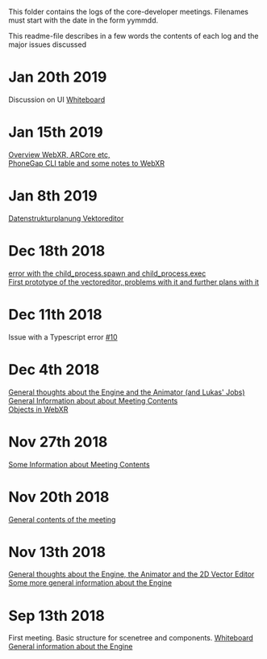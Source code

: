 This folder contains the logs of the core-developer meetings. Filenames must start with the date in the form yymmdd.

This readme-file describes in a few words the contents of each log and the major issues discussed

# Jan 20th 2019
Discussion on UI
[Whiteboard](https://github.com/JirkaDellOro/FUDGE/blob/master/Design/Logs/190220_Whiteboard_UI.jpg)

# Jan 15th 2019  
[Overview WebXR, ARCore etc,](https://github.com/JirkaDellOro/FUDGE/blob/master/Design/Logs/190115-WebXR-ARCore-WebGL-JS_KF.jpg)  
[PhoneGap CLI table and some notes to WebXR](https://github.com/JirkaDellOro/FUDGE/blob/master/Design/Logs/190115_Notizen_KF.md)  

# Jan 8th 2019
[Datenstrukturplanung Vektoreditor](https://github.com/JirkaDellOro/FUDGE/blob/master/Design/Logs/190108_Notizen_LS.md)
# Dec 18th 2018
[error with the child_process.spawn and child_process.exec](https://github.com/JirkaDellOro/FUDGE/blob/master/Design/Logs/181218_Notizen_KF.txt)  
[First prototype of the vectoreditor, problems with it and further plans with it](https://github.com/JirkaDellOro/FUDGE/blob/master/Design/Logs/181218_Notizen_LS.md)
# Dec 11th 2018
Issue with a Typescript error [#10](https://github.com/JirkaDellOro/FUDGE/issues/10)  
# Dec 4th 2018
[General thoughts about the Engine and the Animator (and Lukas' Jobs)](https://github.com/JirkaDellOro/FUDGE/blob/master/Design/Logs/181204_Notizen_LS.md)  
[General Information about about Meeting Contents](https://github.com/JirkaDellOro/FUDGE/blob/master/Design/Logs/181204_Protokoll_TD)  
[Objects in WebXR](https://github.com/JirkaDellOro/FUDGE/blob/master/Design/Logs/20181129_WebXR.png)  
# Nov 27th 2018
[Some Information about Meeting Contents](https://github.com/JirkaDellOro/FUDGE/blob/master/Design/Logs/181127_Protokoll_TD)
# Nov 20th 2018
[General contents of the meeting](https://github.com/JirkaDellOro/FUDGE/blob/master/Design/Logs/181120_Notizen_KF.txt)
# Nov 13th 2018
[General thoughts about the Engine, the Animator and the 2D Vector Editor](https://github.com/JirkaDellOro/FUDGE/blob/master/Design/Logs/181113_Notizen_LS.md)  
[Some more general information about the Engine](https://github.com/JirkaDellOro/FUDGE/blob/master/Design/Logs/181113_Notizen_KF.txt)
# Sep 13th 2018
First meeting. Basic structure for scenetree and components. [Whiteboard](https://github.com/JirkaDellOro/FUDGE/blob/master/Design/Logs/180913_Whiteboard_Scenetree.jpg)  
[General information about the Engine](https://github.com/JirkaDellOro/FUDGE/blob/master/Design/Logs/180913_Notizen_KF.txt)
